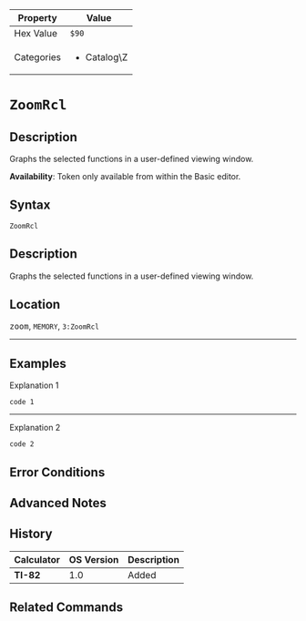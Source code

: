 | Property      | Value |
|---------------|-------|
| Hex Value     | `$90`|
| Categories    | <ul><li>Catalog\Z</li></ul> |

# `ZoomRcl`

## Description
Graphs the selected functions in a user-defined viewing window.


<b>Availability</b>: Token only available from within the Basic editor.

## Syntax
`ZoomRcl`

## Description
Graphs the selected functions in a user-defined viewing window.

## Location
<kbd>zoom</kbd>, `MEMORY`, `3:ZoomRcl`
<hr>

## Examples

Explanation 1
```ti-basic
code 1
```
---
Explanation 2
```ti-basic
code 2
```

## Error Conditions


## Advanced Notes


## History
| Calculator | OS Version | Description |
|------------|------------|-------------|
| <b>TI-82</b> | 1.0 | Added

## Related Commands

    